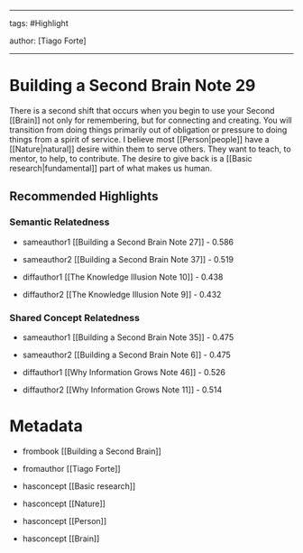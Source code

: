 




---

tags: #Highlight

author: [Tiago Forte]

---
# Building a Second Brain Note 29




There is a second shift that occurs when you begin to use your Second  [[Brain]]  not only for remembering, but for connecting and creating. You will transition from doing things primarily out of obligation or pressure to doing things from a spirit of service. I believe most  [[Person|people]]  have a  [[Nature|natural]]  desire within them to serve others. They want to teach, to mentor, to help, to contribute. The desire to give back is a  [[Basic research|fundamental]]  part of what makes us human.


## Recommended Highlights

### Semantic Relatedness


- sameauthor1 [[Building a Second Brain Note 27]] - 0.586

- sameauthor2 [[Building a Second Brain Note 37]] - 0.519

- diffauthor1 [[The Knowledge Illusion Note 10]] - 0.438

- diffauthor2 [[The Knowledge Illusion Note 9]] - 0.432
### Shared Concept Relatedness


- sameauthor1 [[Building a Second Brain Note 35]] - 0.475

- sameauthor2 [[Building a Second Brain Note 6]] - 0.475

- diffauthor1 [[Why Information Grows Note 46]] - 0.526

- diffauthor2 [[Why Information Grows Note 11]] - 0.514
# Metadata


- frombook [[Building a Second Brain]]

- fromauthor [[Tiago Forte]]

- hasconcept [[Basic research]]

- hasconcept [[Nature]]

- hasconcept [[Person]]

- hasconcept [[Brain]]